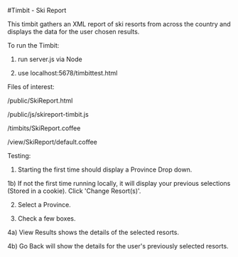 #Timbit - Ski Report

This timbit gathers an XML report of ski resorts from across the country and displays the data for the user chosen results.

To run the Timbit:

1) run server.js via Node

2) use localhost:5678/timbittest.html


Files of interest:

/public/SkiReport.html

/public/js/skireport-timbit.js

/timbits/SkiReport.coffee

/view/SkiReport/default.coffee


Testing:

1) Starting the first time should display a Province Drop down.

1b) If not the first time running locally, it will display your previous selections (Stored in a cookie). Click 'Change Resort(s)'.

2) Select a Province.

3) Check a few boxes.

4a) View Results shows the details of the selected resorts.

4b) Go Back will show the details for the user's previously selected resorts.


